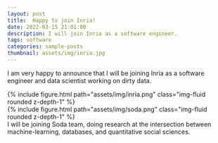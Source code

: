 ```yaml
---
layout: post
title:  Happy to join Inria!
date: 2022-03-15 21:01:00
description: I will join Inria as a software engineer.
tags: software
categories: sample-posts
thumbnail: assets/img/inria.jpg
---
```

I am very happy to announce that I will be joining Inria as a software engineer and data scientist working on dirty data.

<div class="row mt-3">
    <div class="col-sm mt-3 mt-md-0">
        {% include figure.html path="assets/img/inria.png" class="img-fluid rounded z-depth-1" %}
    </div>
    <div class="col-sm mt-3 mt-md-0">
        {% include figure.html path="assets/img/soda.png" class="img-fluid rounded z-depth-1" %}
    </div>
</div>
<div class="caption">
    I will be joining Soda team, doing research at the intersection between machine-learning, databases, and quantitative social sciences.
</div>
